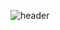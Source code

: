 ![header](https://capsule-render.vercel.app/api?type=transparent&color=A9A9A9&height=200&section=header&text=KimJunseo%20&fontSize=70)
